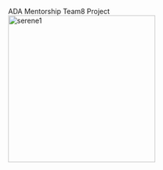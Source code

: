 ADA Mentorship Team8 Project
<img width="300" alt="serene1" src="https://github.com/user-attachments/assets/91daf173-889b-426a-b7d1-2a5a2cdecd79">



